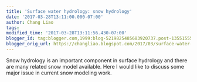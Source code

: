 ```yaml
---
title: 'Surface water hydrology: snow hydrology'
date: '2017-03-28T13:11:00.000-07:00'
author: Chang Liao
tags:
modified_time: '2017-03-28T13:11:56.430-07:00'
blogger_id: tag:blogger.com,1999:blog-5219825485683920737.post-135515557566601086
blogger_orig_url: https://changliao.blogspot.com/2017/03/surface-water-hydrology-snow-hydrology.html
---
```


Snow hydrology is an important component in surface hydrology and there are 
many related snow model available. 
Here I would like to discuss some major issue in current snow modeling work. 